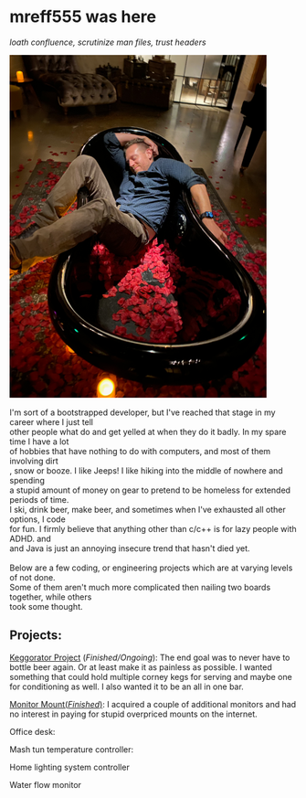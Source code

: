 # mreff555 was here

*loath confluence, scrutinize man files, trust headers*

![me](./resources/bathtubSmall.png)

I'm sort of a bootstrapped developer, but I've reached that stage in my career where I just tell<br />other people what do and get yelled at when they do it badly.  In my spare time I have a lot<br />of hobbies that have nothing to do with computers, and most of them involving dirt<br />, snow or booze.  I like Jeeps!  I like hiking into the middle of nowhere and spending<br />a stupid amount of money on gear to pretend to be homeless for extended periods of time.<br />I ski, drink beer, make beer, and sometimes when I've exhausted all other options, I code<br />for fun.  I firmly believe that anything other than c/c++ is for lazy people with ADHD. and<br />and Java is just an annoying insecure trend that hasn't died yet.<br /><br />Below are a few coding, or engineering projects which are at varying levels of not done. <br />Some of them aren't much more complicated then nailing two boards together, while others<br />took some thought.

## Projects:

[Keggorator Project](./projects/KeggeratorBuild.md) (*Finished/Ongoing*): The end goal was to never have to bottle beer again.  Or at least make it as painless as possible.  I wanted something that could hold multiple corney kegs for serving and maybe one for conditioning as well.  I also wanted it to be an all in one bar.

[Monitor Mount(*Finished*)](./projects/monitorMount.md): I acquired a couple of additional monitors and had no interest in paying for stupid overpriced mounts on the internet.

Office desk:

Mash tun temperature controller:

Home lighting system controller

Water flow monitor
